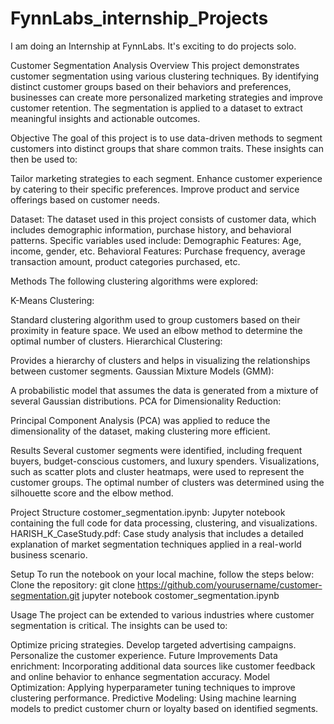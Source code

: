 # FynnLabs_internship_Projects
I am doing an Internship at FynnLabs. It's exciting to do projects solo.

Customer Segmentation Analysis
Overview
This project demonstrates customer segmentation using various clustering techniques. By identifying distinct customer groups based on their behaviors and preferences, businesses can create more personalized marketing strategies and improve customer retention. The segmentation is applied to a dataset to extract meaningful insights and actionable outcomes.

Objective
The goal of this project is to use data-driven methods to segment customers into distinct groups that share common traits. These insights can then be used to:

Tailor marketing strategies to each segment.
Enhance customer experience by catering to their specific preferences.
Improve product and service offerings based on customer needs.


Dataset:
The dataset used in this project consists of customer data, which includes demographic information, purchase history, and behavioral patterns. Specific variables used include:
Demographic Features: Age, income, gender, etc.
Behavioral Features: Purchase frequency, average transaction amount, product categories purchased, etc.


Methods
The following clustering algorithms were explored:

K-Means Clustering:

Standard clustering algorithm used to group customers based on their proximity in feature space.
We used an elbow method to determine the optimal number of clusters.
Hierarchical Clustering:

Provides a hierarchy of clusters and helps in visualizing the relationships between customer segments.
Gaussian Mixture Models (GMM):

A probabilistic model that assumes the data is generated from a mixture of several Gaussian distributions.
PCA for Dimensionality Reduction:

Principal Component Analysis (PCA) was applied to reduce the dimensionality of the dataset, making clustering more efficient.


Results
Several customer segments were identified, including frequent buyers, budget-conscious customers, and luxury spenders.
Visualizations, such as scatter plots and cluster heatmaps, were used to represent the customer groups.
The optimal number of clusters was determined using the silhouette score and the elbow method.

Project Structure
costomer_segmentation.ipynb: Jupyter notebook containing the full code for data processing, clustering, and visualizations.
HARISH_K_CaseStudy.pdf: Case study analysis that includes a detailed explanation of market segmentation techniques applied in a real-world business scenario.




Setup
To run the notebook on your local machine, follow the steps below:
Clone the repository:
git clone https://github.com/yourusername/customer-segmentation.git
jupyter notebook costomer_segmentation.ipynb



Usage
The project can be extended to various industries where customer segmentation is critical. The insights can be used to:

Optimize pricing strategies.
Develop targeted advertising campaigns.
Personalize the customer experience.
Future Improvements
Data enrichment: Incorporating additional data sources like customer feedback and online behavior to enhance segmentation accuracy.
Model Optimization: Applying hyperparameter tuning techniques to improve clustering performance.
Predictive Modeling: Using machine learning models to predict customer churn or loyalty based on identified segments.

